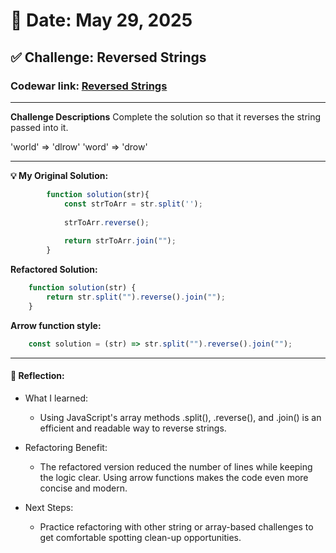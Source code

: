 # 📅 Date: May 29, 2025
## ✅ Challenge: Reversed Strings

### Codewar link: [Reversed Strings](https://www.codewars.com/kata/5168bb5dfe9a00b126000018/solutions/javascript)


---


**Challenge Descriptions**
Complete the solution so that it reverses the string passed into it.

'world'  =>  'dlrow'
'word'   =>  'drow'

---

**💡 My Original Solution:**
```js
        function solution(str){
            const strToArr = str.split('');
            
            strToArr.reverse();
            
            return strToArr.join("");
        }
```

**Refactored Solution:**
```js
    function solution(str) {
        return str.split("").reverse().join("");
    }
```

**Arrow function style:**
```js
    const solution = (str) => str.split("").reverse().join("");
```


---


#### 💬 Reflection:

- What I learned:
    - Using JavaScript's array methods .split(), .reverse(), and .join() is an efficient and readable way to reverse strings.

- Refactoring Benefit:
    - The refactored version reduced the number of lines while keeping the logic clear. Using arrow functions makes the code even more concise and modern.

- Next Steps:
    - Practice refactoring with other string or array-based challenges to get comfortable spotting clean-up opportunities.